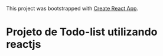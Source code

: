 This project was bootstrapped with [Create React App](https://github.com/facebook/create-react-app).

# Projeto de Todo-list utilizando reactjs
